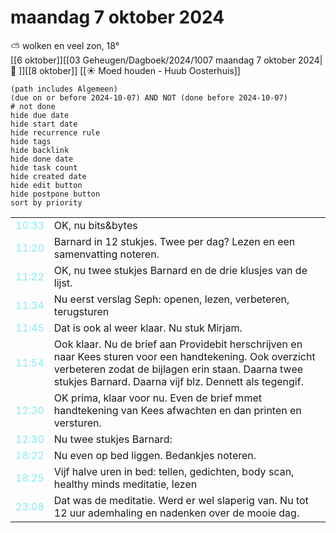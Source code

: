 # maandag 7 oktober 2024

⛅ wolken en veel zon, 18°<br>[[6 oktober]][[03 Geheugen/Dagboek/2024/1007 maandag 7 oktober 2024| 📓 ]][[8 oktober]]
[[☀️ Moed houden - Huub Oosterhuis]]
```tasks
(path includes Algemeen)
(due on or before 2024-10-07) AND NOT (done before 2024-10-07)
# not done
hide due date
hide start date
hide recurrence rule
hide tags
hide backlink
hide done date
hide task count
hide created date
hide edit button
hide postpone button 
sort by priority 
```

|                           |                                                                                                                                                                                                                          |
| ------------------------- | ------------------------------------------------------------------------------------------------------------------------------------------------------------------------------------------------------------------------ |
| <font color=#8be9f1>10:33 | OK, nu bits&bytes                                                                                                                                                                                                        |
| <font color=#8be9f1>11:20 | Barnard in 12 stukjes. Twee per dag? Lezen en een samenvatting noteren.                                                                                                                                                  |
| <font color=#8be9f1>11:22 | OK, nu twee stukjes Barnard en de drie klusjes van de lijst.                                                                                                                                                             |
| <font color=#8be9f1>11:34 | Nu eerst verslag Seph: openen, lezen, verbeteren, terugsturen                                                                                                                                                            |
| <font color=#8be9f1>11:45 | Dat is ook al weer klaar. Nu stuk Mirjam.                                                                                                                                                                                |
| <font color=#8be9f1>11:54 | Ook klaar. Nu de brief aan Providebit herschrijven en naar Kees sturen voor een handtekening. Ook overzicht verbeteren zodat de bijlagen erin staan. Daarna twee stukjes Barnard. Daarna vijf blz. Dennett als tegengif. |
| <font color=#8be9f1>12:30 | OK prima, klaar voor nu. Even de brief mmet handtekening van Kees afwachten en dan printen en versturen.                                                                                                                 |
| <font color=#8be9f1>12:30 | Nu twee stukjes Barnard:                                                                                                                                                                                                 |
| <font color=#8be9f1>18:22 | Nu even op bed liggen. Bedankjes noteren.                                                                                                                                                                                |
| <font color=#8be9f1>18:25 | Vijf halve uren in bed: tellen, gedichten, body scan, healthy minds meditatie, lezen                                                                                                                                     |
| <font color=#8be9f1>23:08 |  Dat was de meditatie. Werd er wel slaperig van. Nu tot 12 uur ademhaling en nadenken over de mooie dag. |